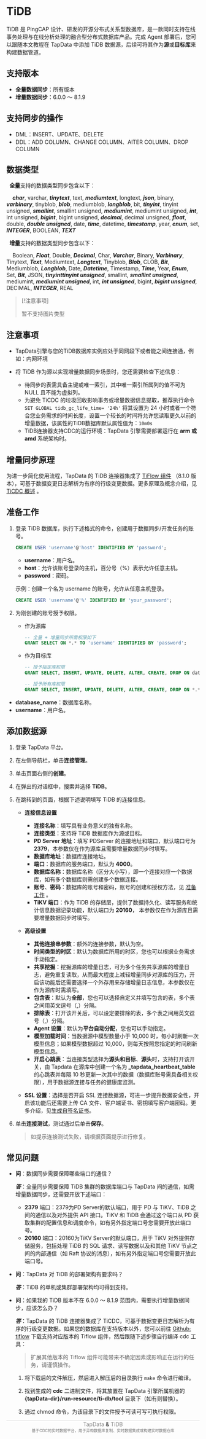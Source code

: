 # TiDB
TiDB 是 PingCAP 设计、研发的开源分布式关系型数据库，是一款同时支持在线事务处理与在线分析处理的融合型分布式数据库产品。完成 Agent 部署后，您可以跟随本文教程在 TapData 中添加 TiDB 数据源，后续可将其作为**源**或**目标库**来构建数据管道。

## 支持版本

* **全量数据同步**：所有版本
* **增量数据同步**：6.0.0 ～ 8.1.9

## 支持同步的操作

- DML：INSERT、UPDATE、DELETE
- DDL：ADD COLUMN、CHANGE COLUMN、AlTER COLUMN、DROP COLUMN

## 数据类型

&nbsp;&nbsp;**全量**支持的数据类型同步包含以下：

&nbsp;&nbsp;&nbsp;&nbsp;***char***, varchar, ***tinytext***, text, ***mediumtext***, longtext, ***json***, binary, ***varbinary***, tinyblob, ***blob***, mediumblob, ***longblob***, bit, ***tinyint***, tinyint unsigned, ***smallint***, smallint unsigned, ***mediumint***, mediumint unsigned, ***int***, int unsigned, ***bigint***, bigint unsigned, ***decimal***, decimal unsigned, ***float***, double, ***double unsigned***, date, ***time***, datetime, ***timestamp***, year, ***enum***, set, ***INTEGER***, BOOLEAN, ***TEXT***

&nbsp;&nbsp;**增量**支持的数据类型同步包含以下：

&nbsp;&nbsp;&nbsp;&nbsp;Boolean, ***Float***, Double, ***Decimal***, Char, ***Varchar***, Binary, ***Varbinary***, Tinytext, ***Text***, Mediumtext, ***Longtext***, Tinyblob, ***Blob***, CLOB, ***Bit***, Mediumblob, ***Longblob***, Date, ***Datetime***, Timestamp, ***Time***, Year, ***Enum***, Set, ***Bit***, JSON, ***tinyinttinyint unsigned***, smallint, ***smallint unsigned***, mediumint, ***mediumint unsigned***, int, ***int unsigned***, bigint, ***bigint unsigned***, DECIMAL, ***INTEGER***, REAL

> [!注意事项]
>
> 暂不支持图片类型

## 注意事项

- TapData引擎与您的TiDB数据库实例应处于同网段下或者能之间连接通，例如：内网环境
- 将 TiDB 作为源以实现增量数据同步场景时，您还需要检查下述信息：

  - 待同步的表需具备主键或唯一索引，其中唯一索引所属列的值不可为 NULL 且不能为虚拟列。
  - 为避免 TiCDC 的垃圾回收影响事务或增量数据信息提取，推荐执行命令 ```SET GLOBAL tidb_gc_life_time= '24h'``` 将其设置为 24 小时或者一个符合您业务需求的时间长度，设置一个较长的时间将允许您读取更久以前的增量数据，该属性的TiDB数据库默认属性值为：```10m0s```
  - TiDB连接器支持CDC的运行环境：TapData 引擎需要部署运行在 **arm 或 amd** 系统架构时。

## 增量同步原理

为进一步简化使用流程，TapData 的 TiDB 连接器集成了 [TiFlow 组件](https://github.com/pingcap/tiflow/releases/tag/v8.1.0) （8.1.0 版本），可基于数据变更日志解析为有序的行级变更数据。更多原理及概念介绍，见 [TiCDC 概述](https://docs.pingcap.com/zh/tidb/stable/ticdc-overview) 。

## <span id="prerequisite">准备工作</span>

1. 登录 TiDB 数据库，执行下述格式的命令，创建用于数据同步/开发任务的账号。

   ```sql
   CREATE USER 'username'@'host' IDENTIFIED BY 'password';
   ```

   * **username**：用户名。
   * **host**：允许该账号登录的主机，百分号（%）表示允许任意主机。
   * **password**：密码。

   示例：创建一个名为 username 的账号，允许从任意主机登录。

   ```sql
   CREATE USER 'username'@'%' IDENTIFIED BY 'your_password';
   ```

2. 为刚创建的账号授予权限。

   * 作为源库

     ```sql
     -- 全量 + 增量同步所需权限如下
     GRANT SELECT ON *.* TO 'username' IDENTIFIED BY 'password';
     ```

   * 作为目标库

     ```sql
     -- 授予指定库权限
     GRANT SELECT, INSERT, UPDATE, DELETE, ALTER, CREATE, DROP ON database_name.* TO 'username';
     
     -- 授予所有库权限
     GRANT SELECT, INSERT, UPDATE, DELETE, ALTER, CREATE, DROP ON *.* TO 'username';
     ```

* **database_name**：数据库<span id="ticdc">名称</span>。
* **username**：用户名。



## 添加数据源

1. 登录 TapData 平台。

2. 在左侧导航栏，单击**连接管理**。

3. 单击页面右侧的**创建**。

4. 在弹出的对话框中，搜索并选择 **TiDB**。

5. 在跳转到的页面，根据下述说明填写 TiDB 的连接信息。

   * **连接信息设置**
      * **连接名称**：填写具有业务意义的独有名称。
      * **连接类型**：支持将 TiDB 数据库作为源或目标。
      * **PD Server 地址**：填写 PDServer 的连接地址和端口，默认端口号为 **2379**，本参数仅在作为源库且需要增量数据同步时填写。
      * **数据库地址**：数据库连接地址。
      * **端口**：数据库的服务端口，默认为 **4000**。
      * **数据库名称**：数据库名称（区分大小写），即一个连接对应一个数据库，如有多个数据库则需创建多个数据连接。
      * **账号**、**密码**：数据库的账号和密码，账号的创建和授权方法，见 [准备工作](#prerequisite) 。
      * **TiKV 端口**：作为 TiDB 的存储层，提供了数据持久化、读写服务和统计信息数据记录功能，默认端口为 **20160**， 本参数仅在作为源库且需要增量数据同步时填写。
      
   * **高级设置**
      * **其他连接串参数**：额外的连接参数，默认为空。
      * **时间类型的时区**：默认为数据库所用的时区，您也可以根据业务需求手动指定。
      * **共享挖掘**：挖掘源库的增量日志，可为多个任务共享源库的增量日志，避免重复读取，从而最大程度上减轻增量同步对源库的压力，开启该功能后还需要选择一个外存用来存储增量日志信息，本参数仅在作为源库时需填写。
      * **包含表**：默认为**全部**，您也可以选择自定义并填写包含的表，多个表之间用英文逗号（,）分隔。
      * **排除表**：打开该开关后，可以设定要排除的表，多个表之间用英文逗号（,）分隔。
      * **Agent 设置**：默认为**平台自动分配**，您也可以手动指定。
      * **模型加载时间**：当数据源中模型数量小于 10,000 时，每小时刷新一次模型信息；如果模型数据超过 10,000，则每天按照您指定的时间刷新模型信息。
      * **开启心跳表**：当连接类型选择为**源头和目标**、**源头**时，支持打开该开关，由 Tapdata 在源库中创建一个名为 **_tapdata_heartbeat_table** 的心跳表并每隔 10 秒更新一次其中的数据（数据库账号需具备相关权限），用于数据源连接与任务的健康度监测。
      
   * **SSL 设置**：选择是否开启 SSL 连接数据源，可进一步提升数据安全性，开启该功能后还需要上传 CA 文件、客户端证书、密钥填写客户端密码。更多介绍，见[生成自签名证书](https://docs.pingcap.com/zh/tidb/stable/generate-self-signed-certificates)。

6. 单击**连接测试**，测试通过后单击**保存**。

   > 如提示连接测试失败，请根据页面提示进行修复。

  

## 常见问题

- **问**：数据同步需要保障哪些端口的通信？

  ***答***：全量同步需要保障 TiDB 集群的数据库端口与 TapData 间的通信，如需增量数据同步，还需要开放下述端口：

  * **2379** 端口：2379为PD Server的默认端口，用于 PD 与 TiKV、TiDB 之间的通信以及对外提供 API 接口。TiKV 和 TiDB 会通过这个端口从 PD 获取集群的配置信息和调度命令，如有另外指定端口号您需要开放此端口号。

  - **20160** 端口：20160为TiKV Server的默认端口，用于 TiKV 对外提供存储服务，包括处理 TiDB 的 SQL 请求、读写数据以及和其他 TiKV 节点之间的内部通信（如 Raft 协议的消息），如有另外指定端口号您需要开放此端口号。

- **问**：TapData 对 TiDB 的部署架构有要求吗？

  ***答***：TiDB 的单机或集群部署架构均可得到支持。

- **问**：如果我的 TiDB 版本不在 6.0.0 ～ 8.1.9 范围内，需要执行增量数据同步，应该怎么办？

  ***答***：TapData 的 TiDB 连接器集成了 TiCDC，可基于数据变更日志解析为有序的行级变更数据。如果您的数据库在支持版本以外，您可以前往 [Github: tiflow](https://github.com/pingcap/tiflow/releases) 下载支持对应版本的 Tiflow 组件，然后跟随下述步骤自行编译 cdc 工具：

  > 扩展其他版本的 Tiflow 组件可能带来不确定因素或影响正在运行的任务，请谨慎操作。

  1. 将下载后的文件解压，然后进入解压后的目录执行 `make` 命令进行编译。

  2. 找到生成的 **cdc** 二进制文件，将其放置在 TapData 引擎所属机器的 **{tapData-dir}/run-resource/ti-db/tool** 目录下（如有则替换）。

  3. 通过 chmod 命令，为该目录下的文件授予可读可写可执行权限。
 
 
 
 
<div style="text-align: center;width: 100%;height: 1px;background-color: rgba(203,203,203,0.9);"></div>
<div style="opacity:0.95;font-size: 14px;text-align:center;"><font style="color: gray">TapData</font> & <font style="color:gray;">TiDB</font></div>
<div style="opacity:0.6;font-size: 10px;text-align:center;">基于CDC的实时数据平台，用于异构数据库复制、实时数据集成或构建实时数据仓库</div>
<div style="opacity:0;font-size: 10px;text-align:center;">TiDB connector doc design by Gavin</div>

     